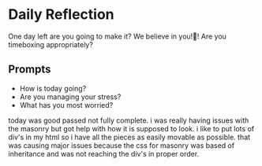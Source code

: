 # Daily Reflection
One day left are you going to make it? We believe in you!💖! Are you timeboxing appropriately? 

## Prompts
- How is today going? 
- Are you managing your stress?
- What has you most worried?

today was good passed not fully complete. i was really having issues with the masonry but got help with how it is supposed to look. i like to put lots of div's in my html so i have all the pieces as easily movable as possible. that was causing major issues because the css for masonry was based of inheritance and was not reaching the div's in proper order.